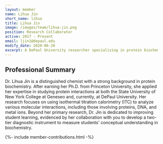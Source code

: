 ```yaml
---
layout: member
name: Lihua Jin
short_name: lihua
title: Lihua Jin
image: /images/team/lihua-jin.png
position: Research Collaborator
active: 2017 - Present
email: ljin1@depaul.edu
modify_date: 2020-06-20
excerpt: A DePaul University researcher specializing in protein biochemistry and molecular interactions, who also collaborates on chemistry education research to improve student conceptual understanding.
---
```


## Professional Summary

<div class="card bg-light mb-3">
<div class="card-body">
<p class="card-text">
Dr. Lihua Jin is a distinguished chemist with a strong background in protein biochemistry. After earning her Ph.D. from Princeton University, she applied her expertise in studying protein interactions at both the State University of New York College at Geneseo and, currently, at DePaul University. Her research focuses on using isothermal titration calorimetry (ITC) to analyze various molecular interactions, including those involving proteins, DNA, and metal ions. Beyond her primary research, Dr. Jin is dedicated to improving student learning, evidenced by her collaboration with you to develop a two-tier diagnostic instrument to measure students' conceptual understanding in biochemistry.
</p>
</div>
</div>

{%- include member-contributions.html -%}